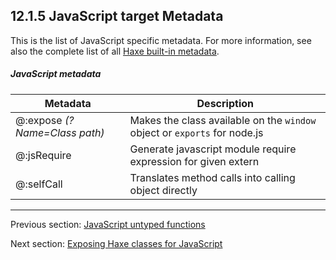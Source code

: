 ## 12.1.5 JavaScript target Metadata

This is the list of JavaScript specific metadata. For more information, see also the complete list of all [Haxe built-in metadata](cr-metadata.md).

##### JavaScript metadata
 
 Metadata  |  Description 
 --- | ---
@:expose _(?Name=Class path)_   |  Makes the class available on the <code>window</code> object or <code>exports</code> for node.js  
@:jsRequire   |  Generate javascript module require expression for given extern 
@:selfCall   |  Translates method calls into calling object directly

---

Previous section: [JavaScript untyped functions](target-javascript-untyped.md)

Next section: [Exposing Haxe classes for JavaScript](target-javascript-expose.md)